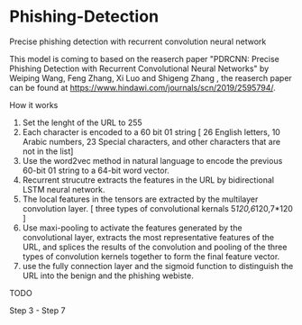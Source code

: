 # Phishing-Detection

Precise phishing detection with recurrent convolution neural network

This model is coming to based on the reaserch paper "PDRCNN: Precise Phishing Detection with Recurrent Convolutional Neural Networks" by Weiping Wang, Feng Zhang, Xi Luo and Shigeng Zhang , the reaserch paper can be found at https://www.hindawi.com/journals/scn/2019/2595794/.

How it works

1. Set the lenght of the URL to 255
2. Each character is encoded to a 60 bit 01 string [ 26 English letters, 10 Arabic numbers, 23 Special characters, and other characters that are not in the list]
3. Use the word2vec method in natural language to encode the previous 60-bit 01 string to a 64-bit word vector.
4. Recurrent strucutre extracts the features in the URL by bidirectional LSTM neural network.
5. The local features in the tensors are extracted by the multilayer convolution layer. [ three types of convolutional kernals 5*120,6*120,7*120 ]
6. Use maxi-pooling to activate the features generated by the convolutional layer, extracts the most representative features of the URL, and splices the results of the convolution and pooling of the three types of convolution kernels together to form the final feature vector.
7. use the fully connection layer and the sigmoid function to distinguish the URL into the benign and the phishing webiste.

TODO

Step 3 - Step 7
